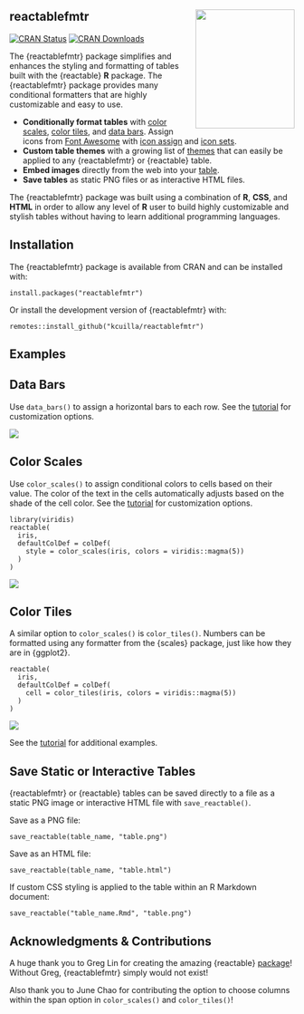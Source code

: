 ## reactablefmtr <a href='https://kcuilla.github.io/reactablefmtr/index.html'><img src="man/figures/reactablefmtr_hex_logo.png" align="right" width="175" height="210"/>

<!-- badges: start -->
[![CRAN Status](https://www.r-pkg.org/badges/version/reactablefmtr?color=blue)](https://cran.r-project.org/package=reactablefmtr?color=blue)
[![CRAN Downloads](https://cranlogs.r-pkg.org/badges/last-month/reactablefmtr?color=brightgreen)](https://cranlogs.r-pkg.org/badges/last-month/reactablefmtr?color=brightgreen)
<!-- badges: end -->

The {reactablefmtr} package simplifies and enhances the styling and formatting of tables built with the {reactable} **R** package. The {reactablefmtr} package provides many conditional formatters that are highly customizable and easy to use.

* **Conditionally format tables** with [color scales](https://kcuilla.github.io/reactablefmtr/articles/color_scales.html), [color tiles](https://kcuilla.github.io/reactablefmtr/articles/color_tiles.html), and [data bars](https://kcuilla.github.io/reactablefmtr/articles/data_bars_development.html). Assign icons from [Font Awesome](https://fontawesome.com/icons?d=gallery&p=2) with [icon assign](https://kcuilla.github.io/reactablefmtr/articles/icon_assign.html) and [icon sets](https://kcuilla.github.io/reactablefmtr/articles/icon_sets.html).
* **Custom table themes** with a growing list of [themes](https://kcuilla.github.io/reactablefmtr/articles/themes.html) that can easily be applied to any {reactablefmtr} or {reactable} table.
* **Embed images** directly from the web into your [table](https://kcuilla.github.io/reactablefmtr/articles/embed_img.html).
* **Save tables** as static PNG files or as interactive HTML files.

The {reactablefmtr} package was built using a combination of **R**, **CSS**, and **HTML** in order to allow any level of **R** user to build highly customizable and stylish tables without having to learn additional programming languages.

## Installation

The {reactablefmtr} package is available from CRAN and can be installed with:

```{r}
install.packages("reactablefmtr")
```

Or install the development version of {reactablefmtr} with:

```{r}
remotes::install_github("kcuilla/reactablefmtr")
```

## Examples

## Data Bars

Use `data_bars()` to assign a horizontal bars to each row. See the [tutorial](https://kcuilla.github.io/reactablefmtr/articles/data_bars_development.html) for customization options. 

![](man/figures/data_bars_animated_demo.gif)


## Color Scales

Use `color_scales()` to assign conditional colors to cells based on their value. The color of the text in the cells automatically adjusts based on the shade of the cell color. See the [tutorial](https://kcuilla.github.io/reactablefmtr/articles/color_scales.html) for customization options.

```{r}
library(viridis)
reactable(
  iris,
  defaultColDef = colDef(
    style = color_scales(iris, colors = viridis::magma(5))
  )
)
```
<img src="man/figures/README_color_scales_bright_values.PNG" align="center" />


## Color Tiles

A similar option to `color_scales()` is `color_tiles()`. Numbers can be formatted using any formatter from the {scales} package, just like how they are in {ggplot2}. 

```{r}
reactable(
  iris,
  defaultColDef = colDef(
    cell = color_tiles(iris, colors = viridis::magma(5))
  )
)
```
<img src="man/figures/README_color_tiles_bright_values.PNG" align="center" />

See the [tutorial](https://kcuilla.github.io/reactablefmtr/articles/color_tiles.html) for additional examples.

## Save Static or Interactive Tables

{reactablefmtr} or {reactable} tables can be saved directly to a file as a static PNG image or interactive HTML file with `save_reactable()`.

Save as a PNG file:

```{r}
save_reactable(table_name, "table.png")
```

Save as an HTML file:

```{r}
save_reactable(table_name, "table.html")
```

If custom CSS styling is applied to the table within an R Markdown document:

```{r}
save_reactable("table_name.Rmd", "table.png")
```


## Acknowledgments & Contributions

A huge thank you to Greg Lin for creating the amazing {reactable} [package]((https://glin.github.io/reactable/index.html))! Without Greg, {reactablefmtr} simply would not exist! 

Also thank you to June Chao for contributing the option to choose columns within the span option in `color_scales()` and `color_tiles()`!


